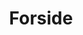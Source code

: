---
title: Forside
templateKey: 'page-index'
path: /
hero:
  heading_1: Digitale løsninger der
  heading_2: skaber resultater
  text: Webbureau Indexed hjælper med digitialisering af din virksomhed. <strong>Opdater eller byg ny hjemmeside eller webapp</strong> som kan automatisere dine processer.
  image: ../assets/images/hero-img.png
  logos:
      - image: ../assets/images/woocommerce-logo-indexed.png
      - image: ../assets/images/stripe-logo-indexed.png
      - image: ../assets/images/wordpress-logo-indexed.png
      - image: ../assets/images/economic-logo-indexed.png
skills:
  - image: ../assets/images/adult-code-coder-340152.jpg
    icon: ../assets/images/economic-logo-indexed.png
    heading: API udvikling og integration
    direction: left
    bgcolor: light
    text: >
      We sell green and roasted coffee beans that are sourced directly from
      independent farmers and farm cooperatives. We’re proud to offer a
      variety of coffee beans grown with great care for the environment and
      local communities. Check our post or contact us directly for current
      availability.
---